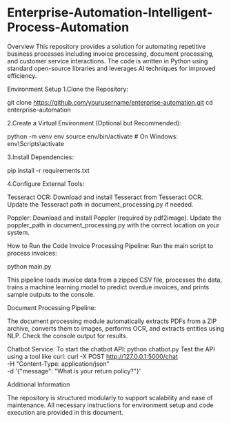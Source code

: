 # Enterprise-Automation-Intelligent-Process-Automation

Overview This repository provides a solution for automating repetitive business processes including invoice processing, document processing, and customer service interactions. The code is written in Python using standard open-source libraries and leverages AI techniques for improved efficiency.


Environment Setup
1.Clone the Repository:

git clone https://github.com/yourusername/enterprise-automation.git
cd enterprise-automation

2.Create a Virtual Environment (Optional but Recommended):

python -m venv env
source env/bin/activate    # On Windows: env\Scripts\activate

3.Install Dependencies:

pip install -r requirements.txt

4.Configure External Tools:

Tesseract OCR:
Download and install Tesseract from Tesseract OCR. Update the Tesseract path in document_processing.py if needed.

Poppler:
Download and install Poppler (required by pdf2image). Update the poppler_path in document_processing.py with the correct location on your system.

How to Run the Code
Invoice Processing Pipeline:
Run the main script to process invoices:

python main.py

This pipeline loads invoice data from a zipped CSV file, processes the data, trains a machine learning model to predict overdue invoices, and prints sample outputs to the console.


Document Processing Pipeline:

The document processing module automatically extracts PDFs from a ZIP archive, converts them to images, performs OCR, and extracts entities using NLP. Check the console output for results.

Chatbot Service:
To start the chatbot API:
python chatbot.py
Test the API using a tool like curl:
curl -X POST http://127.0.0.1:5000/chat \
     -H "Content-Type: application/json" \
     -d '{"message": "What is your return policy?"}'


Additional Information

The repository is structured modularly to support scalability and ease of maintenance.
All necessary instructions for environment setup and code execution are provided in this document.
